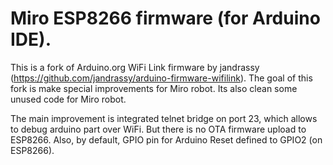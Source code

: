 # Miro ESP8266 firmware (for Arduino IDE).

This is a fork of Arduino.org WiFi Link firmware by jandrassy (https://github.com/jandrassy/arduino-firmware-wifilink). The goal of this fork is make special improvements for Miro robot. Its also clean some unused code for Miro robot.

The main improvement is integrated telnet bridge on port 23, which allows to debug arduino part over WiFi. But there is no OTA firmware upload to ESP8266.
Also, by default, GPIO pin for Arduino Reset defined to GPIO2 (on ESP8266).

